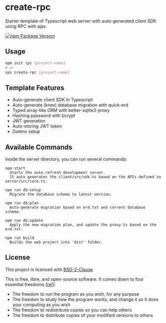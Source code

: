# create-rpc

Starter template of Typescript web server with auto-generated client SDK using RPC with ajax.

[![npm Package Version](https://img.shields.io/npm/v/create-rpc.svg)](https://www.npmjs.com/package/create-rpc)

## Usage

```bash
npm init rpc [project-name]
# or
npx create-rpc [project-name]
```

## Template Features

- Auto-generate client SDK in Typescript
- Auto-generate (knex) database migration with quick-erd
- Typed array-like ORM with better-sqlite3-proxy
- Hashing password with bcrypt
- JWT generation
- Auto-storing JWT token
- Dotenv setup

## Available Commands

Inside the server directory, you can run several commands:

```
npm start
  Starts the auto-refresh development server.
  It auto generates the client/src/sdk.ts based on the APIs defined in server/src/core.ts.

npm run db:setup
  Migrate the database schema to latest version.

npm run db:plan
  Auto-generate migration based on erd.txt and current database schema.

npm run db:update
  Apply the new migration plan, and update the proxy.ts based on the erd.txt.

npm run build
  Builds the web project into 'dist' folder.
```

## License

This project is licensed with [BSD-2-Clause](./LICENSE)

This is free, libre, and open-source software. It comes down to four essential freedoms [[ref]](https://seirdy.one/2021/01/27/whatsapp-and-the-domestication-of-users.html#fnref:2):

- The freedom to run the program as you wish, for any purpose
- The freedom to study how the program works, and change it so it does your computing as you wish
- The freedom to redistribute copies so you can help others
- The freedom to distribute copies of your modified versions to others
